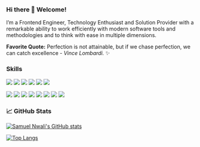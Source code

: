 ### Hi there 👋 Welcome!
I’m a Frontend Engineer, Technology Enthusiast and Solution Provider with a
remarkable ability to work efficiently with modern software tools and
methodologies and to think with ease in multiple dimensions.

**Favorite Quote:** Perfection is not attainable, but if we chase perfection, we can catch excellence - _Vince Lombardi._ ✨

<!--
**Samlxy/samlxy** is a ✨ _special_ ✨ repository because its `README.md` (this file) appears on your GitHub profile. 
**radical - tokyonight - dracula** -->
### Skills
![](https://img.shields.io/badge/HTML5-informational?style=for-the-badge&logo=html5&logoColor=white&color=purple)
![](https://img.shields.io/badge/CSS3-informational?style=for-the-badge&logo=css3&logoColor=white&color=red)
![](https://img.shields.io/badge/Bootstrap-informational?style=for-the-badge&logo=bootstrap&logoColor=white&color=ff69bf)
![](https://img.shields.io/badge/TypeScript-informational?style=for-the-badge&logo=typescript&logoColor=white&color=blue)
![](https://img.shields.io/badge/JavaScript-informational?style=for-the-badge&logo=javascript&logoColor=yellow&color=grey)
![](https://img.shields.io/badge/React.js-informational?style=for-the-badge&logo=react&logoColor=white&color=blue)
<!-- ![](https://img.shields.io/badge/Next.js-informational?style=for-the-badge&logo=next.js&logoColor=white&color=violet) -->
<!-- ![](https://img.shields.io/badge/Node.js-informational?style=for-the-badge&logo=node.js&logoColor=white&color=black) -->
<!-- ![](https://img.shields.io/badge/VB.Net-informational?style=for-the-badge&logo=VB.net&logoColor=white&color=important) -->
<!-- ![](https://img.shields.io/badge/Jquery-informational?style=for-the-badge&logo=jquery&logoColor=white&color=important) -->
![](https://img.shields.io/badge/Redux-informational?style=for-the-badge&logo=redux&logoColor=white&color=purple)
![](https://img.shields.io/badge/Git-informational?style=for-the-badge&logo=git&logoColor=white&color=black)
![](https://img.shields.io/badge/Postman-informational?style=for-the-badge&logo=postman&logoColor=white&color=important)
![](https://img.shields.io/badge/Jest-informational?style=for-the-badge&logo=jest&logoColor=white&color=critical)
![](https://img.shields.io/badge/Mocha-informational?style=for-the-badge&logo=mocha&logoColor=white&color=blue)
![](https://img.shields.io/badge/Jasmine-informational?style=for-the-badge&logo=jasmine&logoColor=white&color=dark-green)
![](https://img.shields.io/badge/Clickup-informational?style=for-the-badge&logo=clickup&logoColor=white&color=important)
![](https://img.shields.io/badge/Asana-informational?style=for-the-badge&logo=asana&logoColor=white&color=purple)


### 📈 GitHub Stats
<!-- <img align="center" src="https://github-readme-stats.vercel.app/api/<CARD_TYPE>/?username=<USERNAME>&theme=<THEME_NAME>" /> -->
[![Samuel Nwali's GitHub stats](https://github-readme-stats.vercel.app/api?username=Samlxy&count_private=true&show_icons=true&theme=dracula&hide_border=false)](https://github.com/Samlxy/github-readme-stats)

[![Top Langs](https://github-readme-stats.vercel.app/api/top-langs/?username=Samlxy&layout=compact&theme=tokyonight)](https://github.com/Samlxy/github-readme-stats)

<!-- Here are some ideas to get you started:

- 🔭 I’m currently working on ...
- 🌱 I’m currently learning ...
- 👯 I’m looking to collaborate on ...
- 🤔 I’m looking for help with ...
- 💬 Ask me about ...
- 📫 How to reach me: ...
- 😄 Pronouns: ...
- ⚡ Fun fact: ... -->




